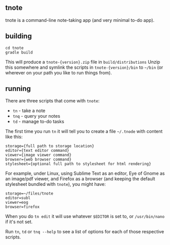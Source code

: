 ## tnote

tnote is a command-line note-taking app (and very minimal to-do app).

## building

```
cd tnote
gradle build
```

This will produce a `tnote-{version}.zip` file in `build/distributions` Unzip this somewhere and symlink the scripts in `tnote-{version}/bin` to `~/bin` (or wherever on your path you like to run things from). 

## running

There are three scripts that come with `tnote`:
* `tn` - take a note
* `tnq` - query your notes
* `td` - manage to-do tasks

The first time you run `tn` it will tell you to create a file `~/.tnode` with content like this:

```properties
storage={full path to storage location}
editor={text editor command}
viewer={image viewer command}
browser={web browser command}
stylesheet={optional full path to stylesheet for html rendering}
```

For example, under Linux, using Sublime Text as an editor, Eye of Gnome as an image/pdf viewer, and Firefox as a browser (and keeping the default stylesheet bundled with `tnote`), you might have: 

```properties
storage=~/files/tnote
editor=subl
viewer=eog
browser=firefox
```

When you do `tn edit` it will use whatever `$EDITOR` is set to, or `/usr/bin/nano` if it's not set.

Run `tn`, `td` or `tnq --help` to see a list of options for each of those respective scripts.
